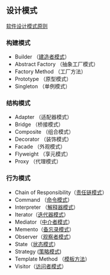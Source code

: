 ## 设计模式

[软件设计模式原则](https://damonchow.github.io/2019/01/05/principles-of-software-design-patterns/)

### 构建模式

- Builder （[建造者模式]( http://damonchow.github.io/2019/03/29/design-pattern-builder)）
- Abstract Factory （抽象工厂模式）
- Factory Method （工厂方法）
- Prototype （原型模式）
- Singleton （单例模式）

### 结构模式

- Adapter （适配器模式）
- Bridge （桥接模式）
- Composite （组合模式）
- Decorator （装饰模式）
- Facade （外观模式）
- Flyweight （享元模式）
- Proxy （代理模式）

### 行为模式

- Chain of Responsibility（[责任链模式](https://damonchow.github.io/2018/12/21/design-pattern-chain)）
- Command （[命令模式](https://damonchow.github.io/2019/01/02/design-pattern-command)）
- Interpreter （[解释器模式](https://damonchow.github.io/2019/01/10/design-pattern-interpreter)）
- Iterator（[迭代器模式](https://damonchow.github.io/2019/01/02/design-pattern-iterator)）
- Mediator（[中介者模式](http://damonchow.github.io/2019/01/15/design-pattern-mediator)）
- Memento（[备忘录模式](https://damonchow.github.io/2019/01/26/design-pattern-memento)）
- Observer（[观察者模式](http://damonchow.github.io/2019/01/24/design-pattern-observer)）
- State（[状态模式](https://damonchow.github.io/2018/12/24/design-pattern-state)）
- Strategy ([策略模式](https://damonchow.github.io/2018/12/20/design-pattern-strategy))
- Template Method （[模板方法](http://damonchow.github.io/2019/03/11/design-pattern-template-method)）
- Visitor（[访问者模式](https://damonchow.github.io/2019/01/07/design-pattern-visitor)）